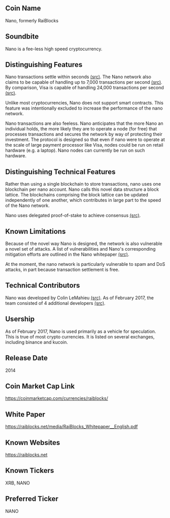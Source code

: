 ## Coin Name

Nano, formerly RaiBlocks

## Soundbite

Nano is a fee-less high speed cryptocurrency. 

## Distinguishing Features

Nano transactions settle within seconds [(src)](https://raiblocks.net/media/RaiBlocks_Whitepaper__English.pdf). The Nano network also claims to be capable of handling up to 7,000 transactions per second [(src)](https://www.reddit.com/r/RaiBlocks/comments/7lw5nu/can_anyone_explain_the_7k_transactions_per_second/). By comparison, Visa is capable of handling 24,000 transactions per second [(src)](https://usa.visa.com/run-your-business/small-business-tools/retail.html). 

Unlike most cryptocurrencies, Nano does not support smart contracts. This feature was intentionally excluded to increase the performance of the nano network.

Nano transactions are also feeless. Nano anticipates that the more Nano an individual holds, the more likely they are to operate a node (for free) that processes transactions and secures the network by way of protecting their investment. The protocol is designed so that even if nano were to operate at the scale of large payment processor like Visa, nodes could be run on retail hardware (e.g. a laptop). Nano nodes can currently be run on such hardware.  

## Distinguishing Technical Features

Rather than using a single blockchain to store transactions, nano uses one blockchain per nano account. Nano calls this novel data structure a block lattice. The blockchains comprising the block lattice can be updated independently of one another, which contributes in large part to the speed of the Nano network. 

Nano uses delegated proof-of-stake to achieve consensus [(src)](https://raiblocks.net/media/RaiBlocks_Whitepaper__English.pdf).

## Known Limitations

Because of the novel way Nano is designed, the network is also vulnerable a novel set of attacks. A list of vulnerabilities and Nano's corresponding mitigation efforts are outlined in the Nano whitepaper [(src)](https://raiblocks.net/media/RaiBlocks_Whitepaper__English.pdf).

At the moment, the nano network is particularly vulnerable to spam and DoS attacks, in part because transaction settlement is free.

## Technical Contributors

Nano was developed by Colin LeMahieu [(src)](https://github.com/clemahieu/raiblocks/graphs/contributors). As of February 2017, the team consisted of 4 additional developers [(src)](https://raiblocks.net/page/faq).

## Usership

As of February 2017, Nano is used primarily as a vehicle for speculation. This is true of most crypto currencies. It is listed on several exchanges, including binance and kucoin. 

## Release Date

2014

## Coin Market Cap Link

https://coinmarketcap.com/currencies/raiblocks/

## White Paper

https://raiblocks.net/media/RaiBlocks_Whitepaper__English.pdf

## Known Websites

https://raiblocks.net

## Known Tickers

XRB, NANO

## Preferred Ticker

NANO

